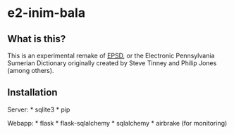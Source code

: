 # e2-inim-bala


## What is this?
This is an experimental remake of [EPSD](http://psd.museum.upenn.edu/epsd1/index.html), or the Electronic Pennsylvania Sumerian Dictionary originally created by Steve Tinney and Philip Jones (among others).


## Installation
Server:
	* sqlite3
	* pip

Webapp:
	* flask
	* flask-sqlalchemy
	* sqlalchemy
	* airbrake (for monitoring)
